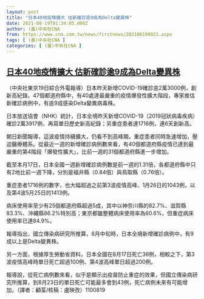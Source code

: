 ```yaml
---
layout: post
title: "日本40地疫情擴大 估新確診逾9成為Delta變異株"
date: 2021-08-19T01:34:05.000Z
author: (臺)中央社CNA
from: https://www.cna.com.tw/news/firstnews/202108190021.aspx
tags: [ (臺)中央社CNA ]
categories: [ (臺)中央社CNA ]
---
```

<!--1629336845000-->
[日本40地疫情擴大 估新確診逾9成為Delta變異株](https://www.cna.com.tw/news/firstnews/202108190021.aspx)
------

<div>
<div></div><div class="paragraph"><p>（中央社東京19日綜合外電報導）日本昨天新增COVID-19確診逾2萬3000例，創新高紀錄。47個都道府縣中，有40處達最嚴重的疫情爆發性擴大階段，專家推估新確診病例中，有逾9成感染Delta變異病毒株。</p><p>日本放送協會（NHK）統計，日本全境昨天新增COVID-19（2019冠狀病毒疾病）確診2萬3917例，再寫單日歷史新高紀錄；另重症患者達1716例，連6天創新高。</p><p>朝日新聞報導，這波疫情持續擴大，仍看不到高峰期，重症患者同時急速增加，壓迫醫療體系。從最近一週的新增確診病例數來看，有40個都道府縣疫情已達到最嚴重的第4階段「爆發性擴大」，比前一週的31個都道府縣進一步增加。</p><p>截至本月17日，日本全國一週新增確診病例數是前一週的1.31倍，各都道府縣中只有2地比前一週下降，分別是福井縣（0.84倍）與鳥取縣（0.76倍）。</p><p>重症患者1716例的數字，也大幅超過之前第3波疫情高峰、1月26日的1043例，以及第4波5月25日的1413例。</p><p>病床使用率至少有25個都道府縣超過5成，其中以神奈川縣的82.7%、滋賀縣83.3%、沖繩縣86.2%特別高；東京都雖整體病床使用率為60.6%，但重症病床使用率已達84.9%。</p><p>報導指出，國立傳染病研究所推算，8月中旬時，日本全境新增確診病例中，有9成以上是Delta變異株。</p><p>另一方面，根據厚生勞動省資料，日本全國在8月17日死亡36例，相較之下，第3波疫情高峰時單日死亡超過100例、第4波高峰單日超過200例。</p><p>報導說，從死亡病例數來看，似乎是顯示出疫苗防止重症的效果，但國立傳染病研究所推算，到8月23日的單日死亡可能最多會到43例，死亡病例未來有可能增加。（譯者：顧荃/核稿：盧映孜）1100819</p></div>
</div>
